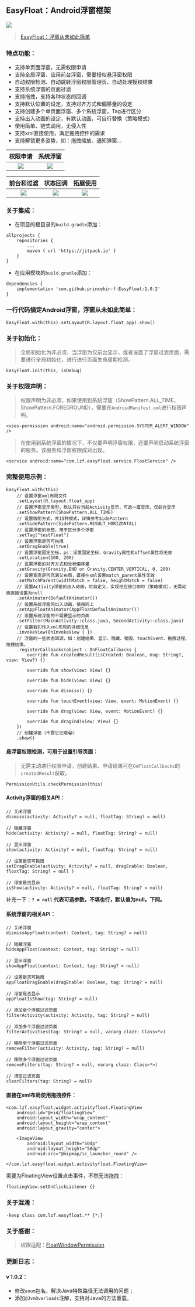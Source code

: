 ## EasyFloat：Android浮窗框架
[![](https://jitpack.io/v/princekin-f/EasyFloat.svg)](https://jitpack.io/#princekin-f/EasyFloat)
> [EasyFloat：浮窗从未如此简单](www.jianshu.com/p/7d1a7c82094a)

### 特点功能：
- 支持单页面浮窗，无需权限申请
- 支持全局浮窗、应用前台浮窗，需要授权悬浮窗权限
- 自动权限检测、自动跳转浮窗权限管理页、自动处理授权结果
- 支持系统浮窗的页面过滤
- 支持拖拽，支持各种状态的回调
- 支持默认位置的设定，支持对齐方式和偏移量的设定
- 支持创建多个单页面浮窗、多个系统浮窗，Tag进行区分
- 支持出入动画的设定，有默认动画，可自行替换（策略模式）
- 使用简单、链式调用，无侵入性
- 支持xml直接使用，满足拖拽控件的需求
- 支持解锁更多姿势，如：拖拽缩放、通知弹窗...


|权限申请|系统浮窗|
|:---:|:---:|
|![](https://github.com/princekin-f/EasyFloat/blob/master/gif/%E6%9D%83%E9%99%90%E7%94%B3%E8%AF%B7.gif)|![](https://github.com/princekin-f/EasyFloat/blob/master/gif/%E7%B3%BB%E7%BB%9F%E6%B5%AE%E7%AA%97.gif)|

|前台和过滤|状态回调|拓展使用|
|:---:|:---:|:---:|
|![](https://github.com/princekin-f/EasyFloat/blob/master/gif/%E6%B5%AE%E7%AA%97%E7%BC%A9%E6%94%BE.gif)|![](https://github.com/princekin-f/EasyFloat/blob/master/gif/%E6%B5%AE%E7%AA%97Callbacks.gif)|![](https://github.com/princekin-f/EasyFloat/blob/master/gif/dialog%E5%92%8Cxml%E4%BD%BF%E7%94%A8.gif)|

### 关于集成：
- 在项目的根目录的`build.gradle`添加：
```
allprojects {
    repositories {
		...
		maven { url 'https://jitpack.io' }
	}
}
```
- 在应用模块的`build.gradle`添加：
```
dependencies {
    implementation 'com.github.princekin-f:EasyFloat:1.0.2'
}
```

### 一行代码搞定Android浮窗，浮窗从未如此简单：
```
EasyFloat.with(this).setLayout(R.layout.float_app).show()
```

### 关于初始化：
> 全局初始化为非必须，当浮窗为仅前台显示，或者设置了浮窗过滤页面，需要进行全局初始化，进行进行页面生命周期检测。
```
EasyFloat.init(this, isDebug)
```

### 关于权限声明：
> 权限声明为非必须，如果使用到系统浮窗（ShowPattern.ALL_TIME、ShowPattern.FOREGROUND），需要在`AndroidManifest.xml`进行权限声明。
```
<uses-permission android:name="android.permission.SYSTEM_ALERT_WINDOW" />
```
> 在使用到系统浮窗的情况下，不仅要声明浮窗权限，还要声明启动系统浮窗的服务。该服务和浮窗权限成对出现。
```
<service android:name="com.lzf.easyfloat.service.FloatService" />
```

### 完整使用示例：
```
EasyFloat.with(this)
    // 设置浮窗xml布局文件
    .setLayout(R.layout.float_app)
    // 设置浮窗显示类型，默认只在当前Activity显示，可选一直显示、仅前台显示
    .setShowPattern(ShowPattern.ALL_TIME)
    // 设置吸附方式，共15种模式，详情参考SidePattern
    .setSidePattern(SidePattern.RESULT_HORIZONTAL)
    // 设置浮窗的标签，用于区分多个浮窗
    .setTag("testFloat")
    // 设置浮窗是否可拖拽
    .setDragEnable(true)
    // 设置浮窗固定坐标，ps：设置固定坐标，Gravity属性和offset属性将无效
    .setLocation(100, 200)
    // 设置浮窗的对齐方式和坐标偏移量
    .setGravity(Gravity.END or Gravity.CENTER_VERTICAL, 0, 200)
    // 设置宽高是否充满父布局，直接在xml设置match_parent属性无效
    .setMatchParent(widthMatch = false, heightMatch = false)
    // 设置Activity浮窗的出入动画，可自定义，实现相应接口即可（策略模式），无需动画直接设置为null
    .setAnimator(DefaultAnimator())
    // 设置系统浮窗的出入动画，使用同上
    .setAppFloatAnimator(AppFloatDefaultAnimator())
    // 设置系统浮窗的不需要显示的页面
    .setFilter(MainActivity::class.java, SecondActivity::class.java)
    // 设置我们传入xml布局的详细信息
    .invokeView(OnInvokeView { })
    // 浮窗的一些状态回调，如：创建结果、显示、隐藏、销毁、touchEvent、拖拽过程、拖拽结束。
    .registerCallbacks(object : OnFloatCallbacks {
        override fun createdResult(isCreated: Boolean, msg: String?, view: View?) {}

        override fun show(view: View) {}

        override fun hide(view: View) {}

        override fun dismiss() {}

        override fun touchEvent(view: View, event: MotionEvent) {}

        override fun drag(view: View, event: MotionEvent) {}

        override fun dragEnd(view: View) {}
    })
    // 创建浮窗（不要忘记哦😂）
    .show()
```

#### 悬浮窗权限检测，可用于设置引导页面：
> 无需主动进行权限申请，创建结果、申请结果可在`OnFloatCallbacks`的`createdResult`获取。
```
PermissionUtils.checkPermission(this)
```

#### Activity浮窗的相关API：
```
// 关闭浮窗
dismiss(activity: Activity? = null, floatTag: String? = null)

// 隐藏浮窗
hide(activity: Activity? = null, floatTag: String? = null)

// 显示浮窗
show(activity: Activity? = null, floatTag: String? = null)

// 设置是否可拖拽
setDragEnable(activity: Activity? = null, dragEnable: Boolean, floatTag: String? = null )

// 浮窗是否显示
isShow(activity: Activity? = null, floatTag: String? = null)
```

补充一下：**`? = null` 代表可选参数，不填也行，默认值为null。下同。**

#### 系统浮窗的相关API：
```
// 关闭浮窗
dismissAppFloat(context: Context, tag: String? = null)

// 隐藏浮窗
hideAppFloat(context: Context, tag: String? = null)

// 显示浮窗
showAppFloat(context: Context, tag: String? = null)

// 设置是否可拖拽
appFloatDragEnable(dragEnable: Boolean, tag: String? = null)

// 浮窗是否显示
appFloatIsShow(tag: String? = null)

// 添加单个浮窗过滤页面
filterActivity(activity: Activity, tag: String? = null)

// 添加多个浮窗过滤页面
filterActivities(tag: String? = null, vararg clazz: Class<*>)

// 移除单个浮窗过滤页面
removeFilter(activity: Activity, tag: String? = null)

// 移除多个浮窗过滤页面
removeFilters(tag: String? = null, vararg clazz: Class<*>)

// 清空过滤页面
clearFilters(tag: String? = null)
```

#### 直接在xml布局使用拖拽控件：
```
<com.lzf.easyfloat.widget.activityfloat.FloatingView
    android:id="@+id/floatingView"
    android:layout_width="wrap_content"
    android:layout_height="wrap_content"
    android:layout_gravity="center">

    <ImageView
        android:layout_width="50dp"
        android:layout_height="50dp"
        android:src="@mipmap/ic_launcher_round" />

</com.lzf.easyfloat.widget.activityfloat.FloatingView>
```
需要为FloatingView设置点击事件，不然无法拖拽：
```
floatingView.setOnClickListener {}
```

### 关于混淆：
```
-keep class com.lzf.easyfloat.** {*;}
```

### 关于感谢：
> 权限适配：[FloatWindowPermission](https://github.com/zhaozepeng/FloatWindowPermission)


### 更新日志：
#### v 1.0.2：
- 修改`enum`包名，解决Java特殊路径无法调用的问题；
- 添加`@JvmOverloads`注解，支持对Java的方法重载。

